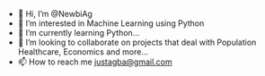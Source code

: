 - 👋 Hi, I’m @NewbiAg
- 👀 I’m interested in Machine Learning using Python
- 🌱 I’m currently learning Python...
- 💞️ I’m looking to collaborate on projects that deal with Population Healthcare, Economics and more...
- 📫 How to reach me justagba@gmail.com

<!---
NewbiAg/NewbiAg is a ✨ special ✨ repository because its `README.md` (this file) appears on your GitHub profile.
You can click the Preview link to take a look at your changes.
--->

